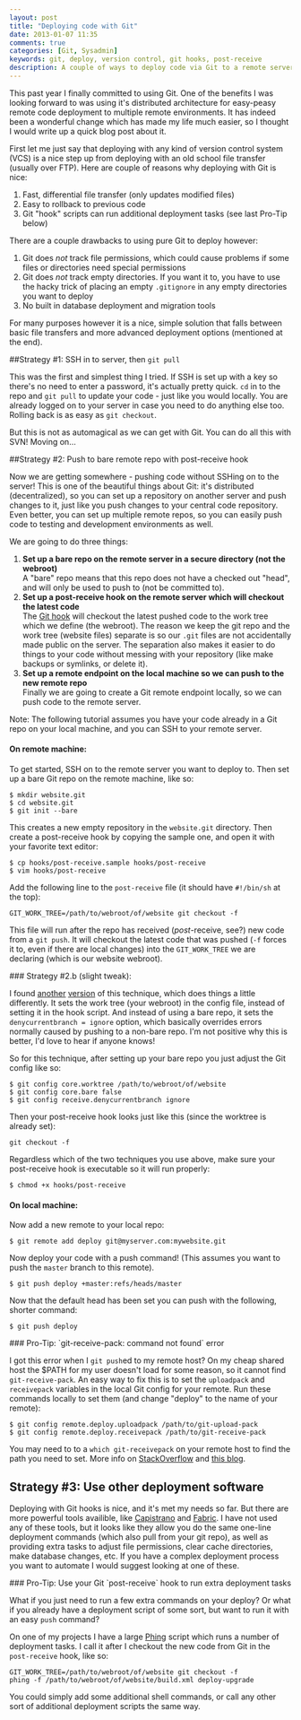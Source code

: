 ```yaml
---
layout: post
title: "Deploying code with Git"
date: 2013-01-07 11:35
comments: true
categories: [Git, Sysadmin]
keywords: git, deploy, version control, git hooks, post-receive
description: A couple of ways to deploy code via Git to a remote server.
---
```


This past year I finally committed to using Git. One of the benefits I was looking forward to was using it's distributed architecture for easy-peasy remote code deployment to multiple remote environments. It has indeed been a wonderful change which has made my life much easier, so I thought I would write up a quick blog post about it.

First let me just say that deploying with any kind of version control system (VCS) is a nice step up from deploying with an old school file transfer (usually over FTP). Here are couple of reasons why deploying with Git is nice:

 1. Fast, differential file transfer (only updates modified files)
 2. Easy to rollback to previous code
 3. Git "hook" scripts can run additional deployment tasks (see last Pro-Tip below)

There are a couple drawbacks to using pure Git to deploy however:

 1. Git does _not_ track file permissions, which could cause problems if some files or directories need special permissions
 2. Git does _not_ track empty directories. If you want it to, you have to use the hacky trick of placing an empty `.gitignore` in any empty directories you want to deploy
 3. No built in database deployment and migration tools

For many purposes however it is a nice, simple solution that falls between basic file transfers and more advanced deployment options (mentioned at the end).
<!-- more -->

##Strategy #1: SSH in to server, then `git pull`

This was the first and simplest thing I tried. If SSH is set up with a key so there's no need to enter a password, it's actually pretty quick. `cd` in to the repo and `git pull` to update your code - just like you would locally. You are already logged on to your server in case you need to do anything else too. Rolling back is as easy as `git checkout`.

But this is not as automagical as we can get with Git. You can do all this with SVN! Moving on...

##Strategy #2: Push to bare remote repo with post-receive hook

Now we are getting somewhere - pushing code without SSHing on to the server! This is one of the beautiful things about Git: it's distributed (decentralized), so you can set up a repository on another server and push changes to it, just like you push changes to your central code repository. Even better, you can set up multiple remote repos, so you can easily push code to testing and development environments as well.

We are going to do three things:

1.  __Set up a bare repo on the remote server in a secure directory (not the webroot)__ <br />A "bare" repo means that this repo does not have a checked out "head", and will only be used to push to (not be committed to).
2.  __Set up a post-receive hook on the remote server which will checkout the latest code__<br />The [Git hook](http://www.kernel.org/pub/software/scm/git/docs/githooks.html) will checkout the latest pushed code to the work tree which we define (the webroot). The reason we keep the git repo and the work tree (website files) separate is so our `.git` files are not accidentally made public on the server. The separation also makes it easier to do things to your code without messing with your repository (like make backups or symlinks, or delete it).
3.  __Set up a remote endpoint on the local machine so we can push to the new remote repo__ <br />Finally we are going to create a Git remote endpoint locally, so we can push code to the remote server.

Note: The following tutorial assumes you have your code already in a Git repo on your local machine, and you can SSH to your remote server.

#### On remote machine:

To get started, SSH on to the remote server you want to deploy to. Then set up a bare Git repo on the remote machine, like so:

    $ mkdir website.git
    $ cd website.git
    $ git init --bare

This creates a new empty repository in the `website.git` directory. Then create a post-receive hook by copying the sample one, and open it with your favorite text editor:

    $ cp hooks/post-receive.sample hooks/post-receive
    $ vim hooks/post-receive

Add the following line to the `post-receive` file (it should have `#!/bin/sh` at the top):

    GIT_WORK_TREE=/path/to/webroot/of/website git checkout -f

This file will run after the repo has received (_post_-receive, see?) new code from a `git push`. It will checkout the latest code that was pushed (`-f` forces it to, even if there are local changes) into the `GIT_WORK_TREE` we are declaring (which is our website webroot).

<aside>
### Strategy #2.b (slight tweak):

I found [another](http://someguyjeremy.com/blog/quick-and-dirty-git-deployment) [version](http://caiustheory.com/automatically-deploying-website-from-remote-git-repository) of this technique, which does things a little differently. It sets the work tree (your webroot) in the config file, instead of setting it in the hook script. And instead of using a bare repo, it sets the `denycurrentbranch = ignore` option, which basically overrides errors normally caused by pushing to a non-bare repo. I'm not positive why this is better, I'd love to hear if anyone knows!

So for this technique, after setting up your bare repo you just adjust the Git config like so:

    $ git config core.worktree /path/to/webroot/of/website
    $ git config core.bare false
    $ git config receive.denycurrentbranch ignore

Then your post-receive hook looks just like this (since the worktree is already set):

    git checkout -f
</aside>

Regardless which of the two techniques you use above, make sure your post-receive hook is executable so it will run properly:

    $ chmod +x hooks/post-receive

#### On local machine:

Now add a new remote to your local repo:

    $ git remote add deploy git@myserver.com:mywebsite.git

Now deploy your code with a push command! (This assumes you want to push the `master` branch to this remote).

    $ git push deploy +master:refs/heads/master

Now that the default head has been set you can push with the following, shorter command:

    $ git push deploy

<aside class="protip">
### Pro-Tip: `git-receive-pack: command not found` error

I got this error when I `git push`ed to my remote host? On my cheap shared host the $PATH for my user doesn't load for some reason, so it cannot find `git-receive-pack`. An easy way to fix this is to set the `uploadpack` and `receivepack` variables in the local Git config for your remote. Run these commands locally to set them (and change "deploy" to the name of your remote):

    $ git config remote.deploy.uploadpack /path/to/git-upload-pack
    $ git config remote.deploy.receivepack /path/to/git-receive-pack

You may need to to a `which git-receivepack` on your remote host to find the path you need to set. More info on [StackOverflow](http://stackoverflow.com/questions/225291/git-upload-pack-command-not-found-how-to-fix-this-correctly) and [this blog](http://www.twohard.com/blog/remedy-git-upload-pack-or-git-receive-pack-command-not-found-errors-when-you-have-limited-acces).
</aside>


## Strategy #3: Use other deployment software

Deploying with Git hooks is nice, and it's met my needs so far. But there are more powerful tools availible, like [Capistrano](https://github.com/capistrano/capistrano) and [Fabric](http://docs.fabfile.org). I have not used any of these tools, but it looks like they allow you do the same one-line deployment commands (which also pull from your git repo), as well as providing extra tasks to adjust file permissions, clear cache directories, make database changes, etc. If you have a complex deployment process you want to automate I would suggest looking at one of these.

<aside class="protip">
### Pro-Tip: Use your Git `post-receive` hook to run extra deployment tasks

What if you just need to run a few extra commands on your deploy? Or what if you already have a deployment script of some sort, but want to run it with an easy `push` command?

On one of my projects I have a large [Phing](http://www.phing.info/) script which runs a number of deployment tasks. I call it after I checkout the new code from Git in the `post-receive` hook, like so:

    GIT_WORK_TREE=/path/to/webroot/of/website git checkout -f
    phing -f /path/to/webroot/of/website/build.xml deploy-upgrade

You could simply add some additional shell commands, or call any other sort of additional deployment scripts the same way.
</aside>